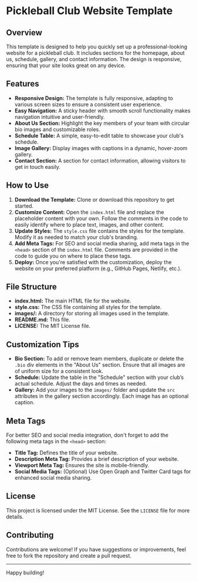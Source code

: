 # Pickleball Club Website Template

## Overview

This template is designed to help you quickly set up a professional-looking website for a pickleball club. It includes sections for the homepage, about us, schedule, gallery, and contact information. The design is responsive, ensuring that your site looks great on any device.

## Features

- **Responsive Design:** The template is fully responsive, adapting to various screen sizes to ensure a consistent user experience.
- **Easy Navigation:** A sticky header with smooth scroll functionality makes navigation intuitive and user-friendly.
- **About Us Section:** Highlight the key members of your team with circular bio images and customizable roles.
- **Schedule Table:** A simple, easy-to-edit table to showcase your club's schedule.
- **Image Gallery:** Display images with captions in a dynamic, hover-zoom gallery.
- **Contact Section:** A section for contact information, allowing visitors to get in touch easily.

## How to Use

1. **Download the Template:** Clone or download this repository to get started.
2. **Customize Content:** Open the `index.html` file and replace the placeholder content with your own. Follow the comments in the code to easily identify where to place text, images, and other content.
3. **Update Styles:** The `style.css` file contains the styles for the template. Modify it as needed to match your club's branding.
4. **Add Meta Tags:** For SEO and social media sharing, add meta tags in the `<head>` section of the `index.html` file. Comments are provided in the code to guide you on where to place these tags.
5. **Deploy:** Once you're satisfied with the customization, deploy the website on your preferred platform (e.g., GitHub Pages, Netlify, etc.).

## File Structure

- **index.html:** The main HTML file for the website.
- **style.css:** The CSS file containing all styles for the template.
- **images/:** A directory for storing all images used in the template.
- **README.md:** This file.
- **LICENSE:** The MIT License file.

## Customization Tips

- **Bio Section:** To add or remove team members, duplicate or delete the `.bio` div elements in the "About Us" section. Ensure that all images are of uniform size for a consistent look.
- **Schedule:** Update the table in the "Schedule" section with your club’s actual schedule. Adjust the days and times as needed.
- **Gallery:** Add your images to the `images/` folder and update the `src` attributes in the gallery section accordingly. Each image has an optional caption.

## Meta Tags

For better SEO and social media integration, don't forget to add the following meta tags in the `<head>` section:

- **Title Tag:** Defines the title of your website.
- **Description Meta Tag:** Provides a brief description of your website.
- **Viewport Meta Tag:** Ensures the site is mobile-friendly.
- **Social Media Tags:** (Optional) Use Open Graph and Twitter Card tags for enhanced social media sharing.

## License

This project is licensed under the MIT License. See the `LICENSE` file for more details.

## Contributing

Contributions are welcome! If you have suggestions or improvements, feel free to fork the repository and create a pull request.

---

Happy building!
